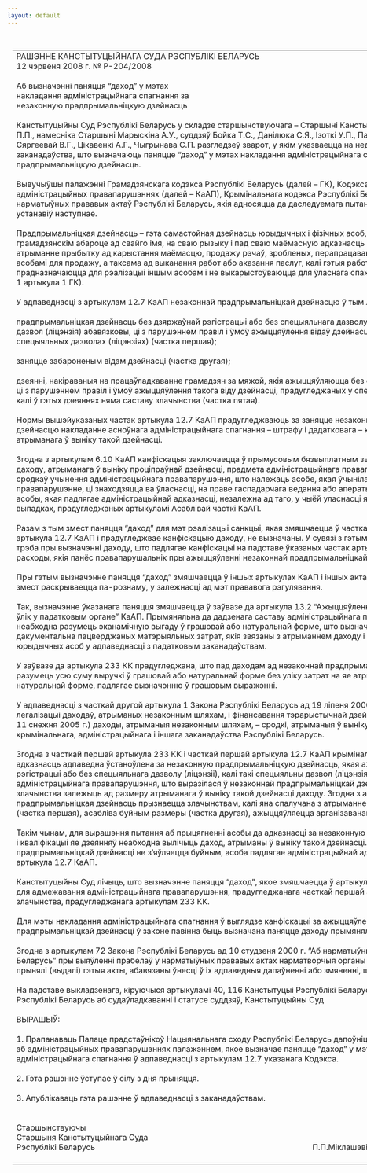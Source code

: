 ```yaml
---
layout: default
---
```


<div style="margin: 0px auto; width: 1000px;">

<div id="flag">

 

</div>

<div id="fixedWidth">

<div id="body">

<div id="columnSpanned">

<div id="content" style="margin: 10px">

<table>
<colgroup>
<col style="width: 100%" />
</colgroup>
<tbody>
<tr class="odd">
<td><div data-align="center" style="text-transform: uppercase;">
Рашэнне Канстытуцыйнага Суда Рэспублікі Беларусь
</div>
<div data-align="center">
12 чэрвеня 2008 г. № Р-204/2008
</div>
<div data-align="left" style="width: 400px; margin-top: 20px; margin-bottom: 20px;">
Аб вызначэнні паняцця “даход” у мэтах накладання адміністрацыйнага спагнання за незаконную прадпрымальніцкую дзейнасць
</div>
<div data-align="justify">
Канстытуцыйны Суд Рэспублікі Беларусь у складзе старшынствуючага – Старшыні Канстытуцыйнага Суда Міклашэвіча П.П., намесніка Старшыні Марыскіна А.У., суддзяў Бойка Т.С., Данілюка С.Я., Ізоткі У.П., Падгрушы В.В., Рабцава Л.М., Сяргеевай В.Г., Цікавенкі А.Г., Чыгрынава С.П. разгледзеў зварот, у якім указваецца на недасканаласць норм заканадаўства, што вызначаюць паняцце “даход” у мэтах накладання адміністрацыйнага спагнання за незаконную прадпрымальніцкую дзейнасць.
</div>
<div data-align="justify">
 
</div>
<div data-align="justify">
Вывучыўшы палажэнні Грамадзянскага кодэкса Рэспублікі Беларусь (далей – ГК), Кодэкса Рэспублікі Беларусь аб адміністрацыйных правапарушэннях (далей – КаАП), Крымінальнага кодэкса Рэспублікі Беларусь (далей – КК), іншых нарматыўных прававых актаў Рэспублікі Беларусь, якія адносяцца да даследуемага пытання, Канстытуцыйны Суд устанавіў наступнае.
</div>
<div data-align="justify">
 
</div>
<div data-align="justify">
Прадпрымальніцкая дзейнасць – гэта самастойная дзейнасць юрыдычных і фізічных асоб, якая ажыццяўляецца імі ў грамадзянскім абароце ад свайго імя, на сваю рызыку і пад сваю маёмасную адказнасць і накіравана на сістэматычнае атрыманне прыбытку ад карыстання маёмасцю, продажу рэчаў, зробленых, перапрацаваных або набытых указанымі асобамі для продажу, а таксама ад выканання работ або аказання паслуг, калі гэтыя работы або паслугі прадназначаюцца для рэалізацыі іншым асобам і не выкарыстоўваюцца для ўласнага спажывання (частка другая пункта 1 артыкула 1 ГК).
</div>
<div data-align="justify">
 
</div>
<div data-align="justify">
У адпаведнасці з артыкулам 12.7 КаАП незаконнай прадпрымальніцкай дзейнасцю ў тым ліку прызнаюцца:
</div>
<div data-align="justify">
 
</div>
<div data-align="justify">
прадпрымальніцкая дзейнасць без дзяржаўнай рэгістрацыі або без спецыяльнага дазволу (ліцэнзіі), калі такі спецыяльны дазвол (ліцэнзія) абавязковы, ці з парушэннем правіл і ўмоў ажыццяўлення відаў дзейнасці, прадугледжаных у спецыяльных дазволах (ліцэнзіях) (частка першая);
</div>
<div data-align="justify">
 
</div>
<div data-align="justify">
заняцце забароненым відам дзейнасці (частка другая);
</div>
<div data-align="justify">
 
</div>
<div data-align="justify">
дзеянні, накіраваныя на працаўладкаванне грамадзян за мяжой, якія ажыццяўляюцца без спецыяльнага дазволу (ліцэнзіі) ці з парушэннем правіл і ўмоў ажыццяўлення такога віду дзейнасці, прадугледжаных у спецыяльным дазволе (ліцэнзіі), калі ў гэтых дзеяннях няма саставу злачынства (частка пятая).
</div>
<div data-align="justify">
 
</div>
<div data-align="justify">
Нормы вышэйуказаных частак артыкула 12.7 КаАП прадугледжваюць за заняцце незаконнай прадпрымальніцкай дзейнасцю накладанне асноўнага адміністрацыйнага спагнання – штрафу і дадатковага – канфіскацыі даходу, атрыманага ў выніку такой дзейнасці.
</div>
<div data-align="justify">
 
</div>
<div data-align="justify">
Згодна з артыкулам 6.10 КаАП канфіскацыя заключаецца ў прымусовым бязвыплатным звароце ва ўласнасць дзяржавы даходу, атрыманага ў выніку проціпраўнай дзейнасці, прадмета адміністрацыйнага правапарушэння, а таксама прылад і сродкаў учынення адміністрацыйнага правапарушэння, што належаць асобе, якая ўчыніла адміністрацыйнае правапарушэнне, ці знаходзяцца ва ўласнасці, на праве гаспадарчага ведання або аператыўнага кіравання юрыдычнай асобы, якая падлягае адміністрацыйнай адказнасці, незалежна ад таго, у чыёй уласнасці яны знаходзяцца, толькі ў выпадках, прадугледжаных артыкуламі Асаблівай часткі КаАП.
</div>
<div data-align="justify">
 
</div>
<div data-align="justify">
Разам з тым змест паняцця “даход” для мэт рэалізацыі санкцыі, якая змяшчаецца ў частках першай, другой і пятай артыкула 12.7 КаАП і прадугледжвае канфіскацыю даходу, не вызначаны. У сувязі з гэтым узнікае пытанне аб тым, ці трэба пры вызначэнні даходу, што падлягае канфіскацыі на падставе ўказаных частак артыкула 12.7 КаАП, улічваць расходы, якія панёс правапарушальнік пры ажыццяўленні незаконнай прадпрымальніцкай дзейнасці.
</div>
<div data-align="justify">
 
</div>
<div data-align="justify">
Пры гэтым вызначэнне паняцця “даход” змяшчаецца ў іншых артыкулах КаАП і іншых актах заканадаўства. Аднак яго змест раскрываецца па-рознаму, у залежнасці ад мэт прававога рэгулявання.
</div>
<div data-align="justify">
 
</div>
<div data-align="justify">
Так, вызначэнне ўказанага паняцця змяшчаецца ў заўвазе да артыкула 13.2 “Ажыццяўленне дзейнасці без пастаноўкі на ўлік у падатковым органе” КаАП. Прымяняльна да дадзенага саставу адміністрацыйнага правапарушэння пад даходам неабходна разумець эканамічную выгаду ў грашовай або натуральнай форме, што вызначаецца як выручка, за вылікам дакументальна пацверджаных матэрыяльных затрат, якія звязаны з атрыманнем даходу і ўстанаўліваюцца для юрыдычных асоб у адпаведнасці з падатковым заканадаўствам.
</div>
<div data-align="justify">
 
</div>
<div data-align="justify">
У заўвазе да артыкула 233 КК прадугледжана, што пад даходам ад незаконнай прадпрымальніцкай дзейнасці неабходна разумець усю суму выручкі ў грашовай або натуральнай форме без уліку затрат на яе атрыманне. Даход, атрыманы ў натуральнай форме, падлягае вызначэнню ў грашовым выражэнні.
</div>
<div data-align="justify">
 
</div>
<div data-align="justify">
У адпаведнасці з часткай другой артыкула 1 Закона Рэспублікі Беларусь ад 19 ліпеня 2000 г. “Аб мерах па прадухіленню легалізацыі даходаў, атрыманых незаконным шляхам, і фінансавання тэрарыстычнай дзейнасці” (у рэдакцыі Закона ад 11 снежня 2005 г.) даходы, атрыманыя незаконным шляхам, – сродкі, атрыманыя ў выніку парушэння грамадзянскага, крымінальнага, адміністрацыйнага і іншага заканадаўства Рэспублікі Беларусь.
</div>
<div data-align="justify">
 
</div>
<div data-align="justify">
Згодна з часткай першай артыкула 233 КК і часткай першай артыкула 12.7 КаАП крымінальная і адміністрацыйная адказнасць адпаведна ўстаноўлена за незаконную прадпрымальніцкую дзейнасць, якая ажыццяўляецца без дзяржаўнай рэгістрацыі або без спецыяльнага дазволу (ліцэнзіі), калі такі спецыяльны дазвол (ліцэнзія) абавязковы. Адмежаванне адміністрацыйнага правапарушэння, што выразілася ў незаконнай прадпрымальніцкай дзейнасці, ад аналагічнага злачынства залежыць ад размеру атрыманага ў выніку такой дзейнасці даходу. Згодна з артыкулам 233 КК незаконная прадпрымальніцкая дзейнасць прызнаецца злачынствам, калі яна спалучана з атрыманнем даходу ў буйным размеры (частка першая), асабліва буйным размеры (частка другая), ажыццяўляецца арганізаванай групай (частка трэцяя).
</div>
<div data-align="justify">
 
</div>
<div data-align="justify">
Такім чынам, для вырашэння пытання аб прыцягненні асобы да адказнасці за незаконную прадпрымальніцкую дзейнасць і кваліфікацыі яе дзеянняў неабходна вылічыць даход, атрыманы ў выніку такой дзейнасці. Калі даход ад незаконнай прадпрымальніцкай дзейнасці не з’яўляецца буйным, асоба падлягае адміністрацыйнай адказнасці па частцы першай артыкула 12.7 КаАП.
</div>
<div data-align="justify">
 
</div>
<div data-align="justify">
Канстытуцыйны Суд лічыць, што вызначэнне паняцця “даход”, якое змяшчаецца ў артыкуле 233 КК, прымяняльнае толькі для адмежавання адміністрацыйнага правапарушэння, прадугледжанага часткай першай артыкула 12.7 КаАП, ад злачынства, прадугледжанага артыкулам 233 КК.
</div>
<div data-align="justify">
 
</div>
<div data-align="justify">
Для мэты накладання адміністрацыйнага спагнання ў выглядзе канфіскацыі за ажыццяўленне незаконнай прадпрымальніцкай дзейнасці ў законе павінна быць вызначана паняцце даходу прымяняльна да артыкула 12.7 КаАП.
</div>
<div data-align="justify">
 
</div>
<div data-align="justify">
Згодна з артыкулам 72 Закона Рэспублікі Беларусь ад 10 студзеня 2000 г. “Аб нарматыўных прававых актах Рэспублікі Беларусь” пры выяўленні прабелаў у нарматыўных прававых актах нарматворчыя органы (службовыя асобы), якія прынялі (выдалі) гэтыя акты, абавязаны ўнесці ў іх адпаведныя дапаўненні або змяненні, што ўстараняюць прабелы.
</div>
<div data-align="justify">
 
</div>
<div data-align="justify">
На падставе выкладзенага, кіруючыся артыкуламі 40, 116 Канстытуцыі Рэспублікі Беларусь, артыкуламі 22, 24 Кодэкса Рэспублікі Беларусь аб судаўладкаванні і статусе суддзяў, Канстытуцыйны Суд
</div>
<div data-align="justify">
 
</div>
<div data-align="center">
ВЫРАШЫЎ:
</div>
<div data-align="center">
<strong> </strong>
</div>
<div data-align="justify">
1. Прапанаваць Палаце прадстаўнікоў Нацыянальнага сходу Рэспублікі Беларусь дапоўніць Кодэкс Рэспублікі Беларусь аб адміністрацыйных правапарушэннях палажэннем, якое вызначае паняцце “даход” у мэтах накладання адміністрацыйнага спагнання ў адпаведнасці з артыкулам 12.7 указанага Кодэкса.
</div>
<div data-align="justify">
 
</div>
<div data-align="justify">
2. Гэта рашэнне ўступае ў сілу з дня прыняцця.
</div>
<div data-align="justify">
 
</div>
<div data-align="justify">
3. Апублікаваць гэта рашэнне ў адпаведнасці з заканадаўствам.
</div>
<div>
 
</div>
<div>
 
</div>
<div>
Старшынствуючы
</div>
<div>
Старшыня Канстытуцыйнага Суда
</div>
<div>
Рэспублікі Беларусь<span>                                                                                                       П.П.Міклашэвіч</span>
</div>
<div>
 
</div></td>
</tr>
</tbody>
</table>

</div>

<div class="terminator">

 

</div>

</div>

</div>

</div>

</div>
